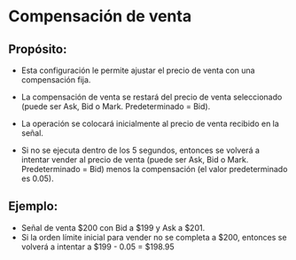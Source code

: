 # **Compensación de venta**

## Propósito: 

- Esta configuración le permite ajustar el precio de venta con una compensación fija. 
- La compensación de venta se restará del precio de venta seleccionado (puede ser Ask, Bid o Mark. Predeterminado = Bid).

- La operación se colocará inicialmente al precio de venta recibido en la señal. 
- Si no se ejecuta dentro de los 5 segundos, entonces se volverá a intentar vender al precio de venta (puede ser Ask, Bid o Mark. Predeterminado = Bid) menos la compensación (el valor predeterminado es 0.05). 

## Ejemplo:

- Señal de venta $200 con Bid a $199 y Ask a $201. 
- Si la orden límite inicial para vender no se completa a $200, entonces se volverá a intentar a $199 - 0.05 = $198.95
